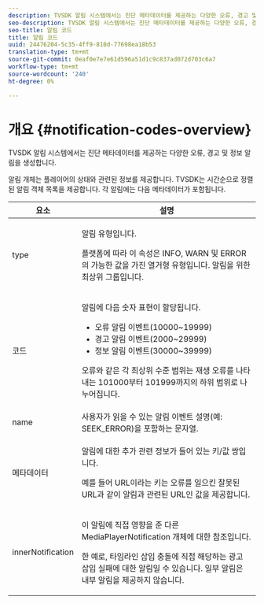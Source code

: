 ```yaml
---
description: TVSDK 알림 시스템에서는 진단 메타데이터를 제공하는 다양한 오류, 경고 및 정보 알림을 생성합니다.
seo-description: TVSDK 알림 시스템에서는 진단 메타데이터를 제공하는 다양한 오류, 경고 및 정보 알림을 생성합니다.
seo-title: 알림 코드
title: 알림 코드
uuid: 24476204-5c35-4ff9-810d-77698ea18b53
translation-type: tm+mt
source-git-commit: 0eaf0e7e7e61d596a51d1c9c837ad072d703c6a7
workflow-type: tm+mt
source-wordcount: '240'
ht-degree: 0%

---
```



# 개요 {#notification-codes-overview}

TVSDK 알림 시스템에서는 진단 메타데이터를 제공하는 다양한 오류, 경고 및 정보 알림을 생성합니다.

알림 개체는 플레이어의 상태와 관련된 정보를 제공합니다. TVSDK는 시간순으로 정렬된 알림 객체 목록을 제공합니다. 각 알림에는 다음 메타데이터가 포함됩니다.

<table frame="all" colsep="1" rowsep="1" id="table_1A32EFFE1834438D8261886EC9D7250D"> 
 <thead> 
  <tr rowsep="1"> 
   <th colname="1" class="entry"> 요소 </th> 
   <th colname="2" class="entry"> 설명 </th> 
  </tr> 
 </thead>
 <tbody> 
  <tr rowsep="1"> 
   <td colname="1"><span class="codeph"> type</span> </td> 
   <td colname="2"> <p>알림 유형입니다. </p> <p>플랫폼에 따라 이 속성은 INFO, WARN 및 ERROR의 가능한 값을 가진 열거형 유형입니다. 알림을 위한 최상위 그룹입니다. </p> </td> 
  </tr> 
  <tr rowsep="1"> 
   <td colname="1"> <span class="codeph"> 코드</span> </td> 
   <td colname="2"> <p>알림에 다음 숫자 표현이 할당됩니다. 
     <ul id="ul_A86BF89D6B3B410E81FAD718D3C4A9F0"> 
      <li id="li_8180972D704C40098723734DD4B45643">오류 알림 이벤트(10000~19999) </li> 
      <li id="li_0EC29EA5F0034E5EBFEF8E68A6498D39">경고 알림 이벤트(2000~29999) </li> 
      <li id="li_189A53D3D7EF4960A521AB04D00DCF70">정보 알림 이벤트(30000~39999) </li> 
     </ul> </p> <p>오류와 같은 각 최상위 수준 범위는 재생 오류를 나타내는 101000부터 101999까지의 하위 범위로 나누어집니다. </p> </td> 
  </tr> 
  <tr rowsep="1"> 
   <td colname="1"><span class="codeph"> name</span> </td> 
   <td colname="2">사용자가 읽을 수 있는 알림 이벤트 설명(예: <span class="codeph"> SEEK_ERROR</span>)을 포함하는 문자열. </td> 
  </tr> 
  <tr rowsep="1"> 
   <td colname="1"><span class="codeph"> 메타데이터</span> </td> 
   <td colname="2"> <p>알림에 대한 추가 관련 정보가 들어 있는 키/값 쌍입니다. </p> <p>예를 들어 <span class="codeph"> URL</span>이라는 키는 오류를 일으킨 잘못된 URL과 같이 알림과 관련된 URL인 값을 제공합니다. </p> </td> 
  </tr> 
  <tr rowsep="0"> 
   <td colname="1"><span class="codeph"> innerNotification</span> </td> 
   <td colname="2"> <p>이 알림에 직접 영향을 준 다른 <span class="codeph"> MediaPlayerNotification</span> 개체에 대한 참조입니다. </p> <p>한 예로, 타임라인 삽입 충돌에 직접 해당하는 광고 삽입 실패에 대한 알림일 수 있습니다. 일부 알림은 내부 알림을 제공하지 않습니다. </p> </td> 
  </tr> 
 </tbody> 
</table>

